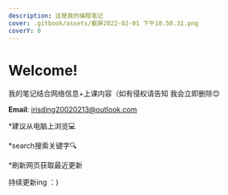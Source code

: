 ```yaml
---
description: 这是我的编程笔记
cover: .gitbook/assets/截屏2022-02-01 下午10.50.31.png
coverY: 0
---
```


# Welcome!

我的笔记结合网络信息+上课内容（如有侵权请告知 我会立即删除😊

**Email**: irisding20020213@outlook.com

\*建议从电脑上浏览💻

\*search搜索关键字🔍

\*刷新网页获取最近更新

持续更新ing ：)
